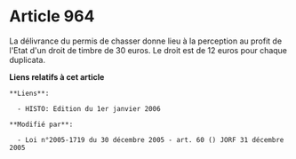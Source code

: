 # Article 964

La délivrance du permis de chasser donne lieu à la perception au profit de l'Etat d'un droit de timbre de 30 euros. Le droit
est de 12 euros pour chaque duplicata.

**Liens relatifs à cet article**

	**Liens**:

	  - HISTO: Edition du 1er janvier 2006

	**Modifié par**:

	  - Loi n°2005-1719 du 30 décembre 2005 - art. 60 () JORF 31 décembre 2005
